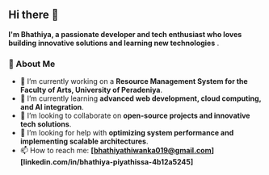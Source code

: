 ## Hi there 👋

**I'm Bhathiya, a passionate developer and tech enthusiast who loves building innovative solutions and learning new technologies** . 

### 🚀 About Me  

- 🔭 I’m currently working on a **Resource Management System for the Faculty of Arts, University of Peradeniya**.  
- 🌱 I’m currently learning **advanced web development, cloud computing, and AI integration**.  
- 👯 I’m looking to collaborate on **open-source projects and innovative tech solutions**.  
- 🤔 I’m looking for help with **optimizing system performance and implementing scalable architectures**.
- 📫 How to reach me: **[bhathiyathiwanka019@gmail.com]  [linkedin.com/in/bhathiya-piyathissa-4b12a5245]** 



